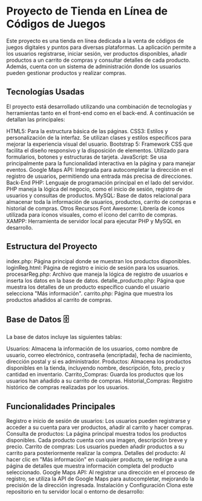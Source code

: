 # Proyecto de Tienda en Línea de Códigos de Juegos 
Este proyecto es una tienda en línea dedicada a la venta de códigos de juegos digitales y puntos para diversas plataformas. La aplicación permite a los usuarios registrarse, iniciar sesión, ver productos disponibles, añadir productos a un carrito de compras y consultar detalles de cada producto. Además, cuenta con un sistema de administración donde los usuarios pueden gestionar productos y realizar compras.

## Tecnologías Usadas 
El proyecto está desarrollado utilizando una combinación de tecnologías y herramientas tanto en el front-end como en el back-end. A continuación se detallan las principales:

HTML5: Para la estructura básica de las páginas.
CSS3: Estilos y personalización de la interfaz. Se utilizan clases y estilos específicos para mejorar la experiencia visual del usuario.
Bootstrap 5: Framework CSS que facilita el diseño responsivo y la disposición de elementos. Utilizado para formularios, botones y estructuras de tarjeta.
JavaScript: Se usa principalmente para la funcionalidad interactiva en la página y para manejar eventos.
Google Maps API: Integrada para autocompletar la dirección en el registro de usuarios, permitiendo una entrada más precisa de direcciones.
Back-End
PHP: Lenguaje de programación principal en el lado del servidor. PHP maneja la lógica del negocio, como el inicio de sesión, registro de usuarios y consultas de productos.
MySQL: Base de datos relacional para almacenar toda la información de usuarios, productos, carrito de compras e historial de compras.
Otros Recursos
Font Awesome: Librería de iconos utilizada para íconos visuales, como el ícono del carrito de compras.
XAMPP: Herramienta de servidor local para ejecutar PHP y MySQL en desarrollo.

## Estructura del Proyecto 
index.php: Página principal donde se muestran los productos disponibles.
loginReg.html: Página de registro e inicio de sesión para los usuarios.
procesarReg.php: Archivo que maneja la lógica de registro de usuarios e inserta los datos en la base de datos.
detalle_producto.php: Página que muestra los detalles de un producto específico cuando el usuario selecciona "Más información".
carrito.php: Página que muestra los productos añadidos al carrito de compras.

## Base de Datos 🗄
La base de datos incluye las siguientes tablas:

Usuarios: Almacena la información de los usuarios, como nombre de usuario, correo electrónico, contraseña (encriptada), fecha de nacimiento, dirección postal y si es administrador.
Productos: Almacena los productos disponibles en la tienda, incluyendo nombre, descripción, foto, precio y cantidad en inventario.
Carrito_Compras: Guarda los productos que los usuarios han añadido a su carrito de compras.
Historial_Compras: Registro histórico de compras realizadas por los usuarios.

## Funcionalidades Principales 
Registro e inicio de sesión de usuarios: Los usuarios pueden registrarse y acceder a su cuenta para ver productos, añadir al carrito y hacer compras.
Consulta de productos: La página principal muestra todos los productos disponibles. Cada producto cuenta con una imagen, descripción breve y precio.
Carrito de compras: Los usuarios pueden añadir productos a su carrito para posteriormente realizar la compra.
Detalles del producto: Al hacer clic en "Más información" en cualquier producto, se redirige a una página de detalles que muestra información completa del producto seleccionado.
Google Maps API: Al registrar una dirección en el proceso de registro, se utiliza la API de Google Maps para autocompletar, mejorando la precisión de la dirección ingresada.
Instalación y Configuración 
Clona este repositorio en tu servidor local o entorno de desarrollo: